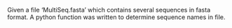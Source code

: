 Given a file ‘MultiSeq.fasta’ which contains several sequences in fasta format. A python function
was written to determine sequence names in file.
